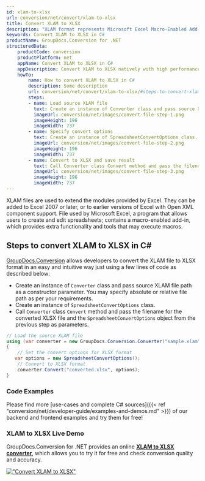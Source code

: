 ```yaml
---
id: xlam-to-xlsx
url: conversion/net/convert/xlam-to-xlsx
title: Convert XLAM to XLSX
description: "XLAM format represents Microsoft Excel Macro-Enabled Add-In with .xlam extension. Learn how to convert XLAM to XLSX file programmatically in C# language using GroupDocs.Conversion for .NET library."
keywords: Convert XLAM to XLSX in C#
productName: GroupDocs.Conversion for .NET
structuredData:
    productCode: conversion
    productPlatform: net
    appName: Convert XLAM to XLSX in C#
    appDescription: Convert XLAM to XLSX natively with high performance using C# language and server side GroupDocs.Conversion for .NET APIs, without the use of any software like Microsoft or Open Office.
    howTo:
        name: How to convert XLAM to XLSX in C# 
        description: Some description
        url: conversion/net/convert/xlam-to-xlsx/#steps-to-convert-xlam-to-xlsx-in-c
        steps:
        - name: Load source XLAM file 
          text: Create an instance of Converter class and pass source XLAM file path as a constructor parameter. You may specify absolute or relative file path as per your requirements. 
          imageUrl: conversion/net/images/convert-file-step-1.png
          imageHeight: 196
          imageWidth: 737
        - name: Specify convert options 
          text: Create an instance of SpreadsheetConvertOptions class.
          imageUrl: conversion/net/images/convert-file-step-2.png
          imageHeight: 196
          imageWidth: 737
        - name: Convert to XLSX and save result 
          text: Call Converter class Convert method and pass the filename for the converted HTML file and the SpreadsheetConvertOptions object from the previous step as parameters.
          imageUrl: conversion/net/images/convert-file-step-3.png
          imageHeight: 196
          imageWidth: 737
---
```


XLAM files are used to extend the modules provided by Excel. They can be added to Excel 2007 or later, or to earlier versions of Excel with Open XML component support. File used by Microsoft Excel, a program that allows users to create and edit spreadsheets; contains a macro-enabled add-in, which provides extra functionality and tools that may execute macros.

## Steps to convert XLAM to XLSX in C#

[GroupDocs.Conversion](https://products.groupdocs.com/conversion/net) allows developers to convert the XLAM file to XLSX format in an easy and intuitive way just using a few lines of code as described below:

* Create an instance of `Converter` class and pass source XLAM file path as a constructor parameter. You may specify absolute or relative file path as per your requirements. 
* Create an instance of `SpreadsheetConvertOptions` class.
* Call `Converter` class `Convert` method and pass the filename for the converted XLSX file and the `SpreadsheetConvertOptions` object from the previous step as parameters.

```csharp
// Load the source XLAM file
using (var converter = new GroupDocs.Conversion.Converter("sample.xlam"))
{
    // Set the convert options for XLSX format
   var options = new SpreadsheetConvertOptions();
    // Convert to XLSX format
    converter.Convert("converted.xlsx", options);
}
```

### Code Examples

Please find more [use-cases and complete C# sources]({{< ref "conversion/net/developer-guide/examples-and-demos.md" >}}) of our backend and frontend examples and try them for free!

### XLAM to XLSX Live Demo

GroupDocs.Conversion for .NET provides an online [**XLAM to XLSX converter**](https://products.groupdocs.app/conversion/xlam-to-xlsx), which allows you to try it for free and check conversion quality and accuracy.

[!["Convert XLAM to XLSX"](conversion/net/images/convert-to-xlsx/convert-xlam-to-xlsx.png)](https://products.groupdocs.app/conversion/xlam-to-xlsx)